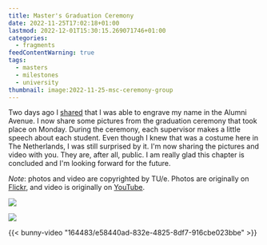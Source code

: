 ```yaml
---
title: Master's Graduation Ceremony
date: 2022-11-25T17:02:18+01:00
lastmod: 2022-12-01T15:30:15.269071746+01:00
categories:
  - fragments
feedContentWarning: true
tags:
  - masters
  - milestones
  - university
thumbnail: image:2022-11-25-msc-ceremony-group
---
```


Two days ago I [shared](/2022/11/23/engraving-name-alumni-avenue) that I was able to engrave my name in the Alumni Avenue. I now share some pictures from the graduation ceremony that took place on Monday. During the ceremony, each supervisor makes a little speech about each student. Even though I knew that was a costume here in The Netherlands, I was still surprised by it. I'm now sharing the pictures and video with you. They are, after all, public. I am really glad this chapter is concluded and I'm looking forward for the future.

_Note_: photos and video are copyrighted by TU/e. Photos are originally on [Flickr](https://www.flickr.com/photos/129818819@N03/albums/72177720303968156), and video is originally on [YouTube](https://www.youtube.com/watch?v=PemFIEJtUSw&t=2904s).

<div class="fg">

![](image:2022-11-25-msc-ceremony-group)

![](image:2022-11-25-msc-ceremony)

</div>

{{< bunny-video "164483/e58440ad-832e-4825-8df7-916cbe023bbe" >}}
